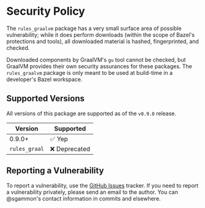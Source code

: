 # Security Policy

The `rules_graalvm` package has a very small surface area of possible vulnerability; while it does perform downloads (within the scope of Bazel's protections and tools), all downloaded material
is hashed, fingerprinted, and checked.

Downloaded components by GraalVM's `gu` tool cannot be checked, but GraalVM provides their own security assurances for these packages. The `rules_graalvm` package is only meant to be used at build-time
in a developer's Bazel workspace.

## Supported Versions

All versions of this package are supported as of the `v0.9.0` release.

| Version       | Supported              |
| ------------- | ---------------------- |
| 0.9.0+        | :white_check_mark: Yep |
| `rules_graal` | :x: Deprecated         |

## Reporting a Vulnerability

To report a vulnerability, use the [GitHub Issues](https://github.com/sgammon/rules_graalvm/issues) tracker. If you need to report a vulnerability privately, please send an email to the author. You can
@sgammon's contact information in commits and elsewhere.
